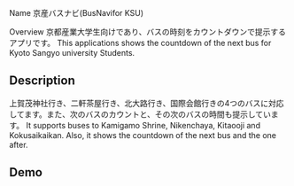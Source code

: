 Name
京産バスナビ(BusNavifor KSU)

Overview
京都産業大学生向けであり、バスの時刻をカウントダウンで提示するアプリです。
This applications shows the countdown of the next bus for Kyoto Sangyo university Students. 

## Description
上賀茂神社行き、二軒茶屋行き、北大路行き、国際会館行きの4つのバスに対応してます。また、次のバスのカウントと、その次のバスの時間も提示しています。
It supports buses to Kamigamo Shrine, Nikenchaya,  Kitaooji and Kokusaikaikan. Also, it shows the countdown of the next bus and the one after.

## Demo



